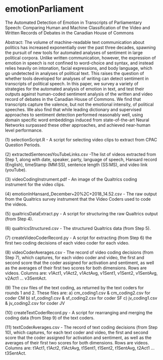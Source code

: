 # emotionParliament
The Automated Detection of Emotion in Transcripts of Parliamentary Speech: Comparing Human and Machine Classification of the Video and Written Records of Debates in the Canadian House of Commons

Abstract: The volume of machine-readable text communication about politics has increased exponentially over the past three decades, spawning the pursuit of new tools for automated analyses of sentiment in large political corpora.  Unlike written communication, however, the expression of emotion in speech is not confined to word-choice and syntax, and instead relies heavily on intonation, facial expressions, and body language, which go undetected in analyses of political text.  This raises the question of whether tools developed for analyses of writing can detect sentiment in transcripts of political speech.  In this paper, we survey a variety of strategies for the automated analysis of emotion in text, and test their outputs against human-coded sentiment analysis of the written and video record of debates in the Canadian House of Commons. We find that transcripts capture the valence, but not the emotional intensity, of political speeches. We also find that while leading dictionary and supervised approaches to sentiment detection performed reasonably well, using domain specific word embeddings induced from state-of-the-art Neural Networks surpassed these other approaches, and achieved near-human level performance. 

(1) selectionScript.R - A script for selecting video clips to extract from CPAC Question Periods.

(2) extractedSentencesYouTubeLinks.csv -The list of videos extracted from Step 1, along with date, speaker, party, language of speech, Hansard record (English), timeStamp (MM:SS), sentence length (SS:MS), and video link (youTube). 

(3) videoCodingInstrument.pdf - An image of the Qualtrics coding instrument for the video clips.

(4) emotionInHansard_December+20%2C+2018_14.52.csv - The raw output from the Qualtrics survey instrument that the Video Coders used to code the videos.

(5) qualtricsDataExtract.py - A script for structuring the raw Qualtrics output (from Step 4).  

(6) qualtricsStructured.csv - The structured Qualtrics data (from Step 5).

(7) createVideoCoderRecord.py - A script for extracting (from Step 6) the first two coding decisions of each video coder for each video.

(8) videoCoderAverages.csv - The record of video coding decisions (from Step 7), which captures, for each video coder and video, the first and second score that the coder assigned for activation and sentiment, as well as the averages of their first two scores for both dimensions. Rows are videos.  Columns are: v1Act1, v1Act2, v1ActAvg, v1Sent1, v1Sent2, v1SentAvg, v2Act1 ... v3SentAct. 

(9) The csv files of the text coding, as returned by the text coders for rounds 1 and 2.  These files are:
                a) cm_coding1.csv & cm_coding2.csv for coder CM
                b) sf_coding1.csv & sf_coding2.csv for coder SF
                c) jv_coding1.csv & jv_coding2.csv for coder JV

(10) createTextCoderRecord.py - A script for rearranging and merging the coding data (from Step 9) of the text coders.

(11) textCoderAverages.csv - The record of text coding decisions (from Step 10), which captures, for each text coder and video, the first and second score that the coder assigned for activation and sentiment, as well as the averages of their first two scores for both dimensions. Rows are videos.  Columns are: t1Act1, t1Act2, t1ActAvg, t1Sent1, t1Sent2, t1SentAvg, t2Act1 ... t3SentAct. 


